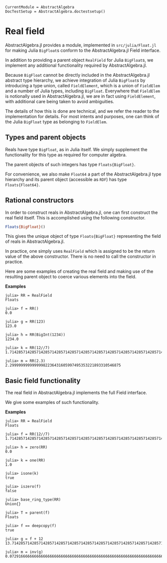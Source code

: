 ```@meta
CurrentModule = AbstractAlgebra
DocTestSetup = AbstractAlgebra.doctestsetup()
```

# Real field

AbstractAlgebra.jl provides a module, implemented in `src/julia/Float.jl` for
making Julia `BigFloat`s conform to the AbstractAlgebra.jl Field interface.

In addition to providing a parent object `RealField` for Julia `BigFloat`s, we
implement any additional functionality required by AbstractAlgebra.jl.

Because `BigFloat` cannot be directly included in the AbstractAlgebra.jl
abstract type hierarchy, we achieve integration of Julia `BigFloat`s by
introducing a type union, called `FieldElement`, which is a union of
`FieldElem` and a number of Julia types, including `BigFloat`.
Everywhere that `FieldElem` is notionally used in AbstractAlgebra.jl, we are in fact
using `FieldElement`, with additional care being taken to avoid ambiguities.

The details of how this is done are technical, and we refer the reader to the
implementation for details. For most intents and purposes, one can think of the Julia
`BigFloat` type as belonging to `FieldElem`.

## Types and parent objects

Reals have type `BigFloat`, as in Julia itself. We simply supplement the
functionality for this type as required for computer algebra.

The parent objects of such integers has type `Floats{BigFloat}`.

For convenience, we also make `Float64` a part of the AbstractAlgebra.jl type
hierarchy and its parent object (accessible as `RDF`) has type `Floats{Float64}`.

## Rational constructors

In order to construct reals in AbstractAlgebra.jl, one can first construct the
real field itself. This is accomplished using the following constructor.

```julia
Floats{BigFloat}()
```

This gives the unique object of type `Floats{BigFloat}` representing the field of
reals in AbstractAlgebra.jl.

In practice, one simply uses `RealField` which is assigned to be the return value of the
above constructor. There is no need to call the constructor in practice.

Here are some examples of creating the real field and making use of the
resulting parent object to coerce various elements into the field.

**Examples**

```jldoctest
julia> RR = RealField
Floats

julia> f = RR()
0.0

julia> g = RR(123)
123.0

julia> h = RR(BigInt(1234))
1234.0

julia> k = RR(12//7)
1.714285714285714285714285714285714285714285714285714285714285714285714285714291

julia> m = RR(2.3)
2.29999999999999982236431605997495353221893310546875

```

## Basic field functionality

The real field in AbstractAlgebra.jl implements the full Field interface.

We give some examples of such functionality.

**Examples**

```jldoctest
julia> RR = RealField
Floats

julia> f = RR(12//7)
1.714285714285714285714285714285714285714285714285714285714285714285714285714291

julia> h = zero(RR)
0.0

julia> k = one(RR)
1.0

julia> isone(k)
true

julia> iszero(f)
false

julia> base_ring_type(RR)
Union{}

julia> T = parent(f)
Floats

julia> f == deepcopy(f)
true

julia> g = f + 12
13.71428571428571428571428571428571428571428571428571428571428571428571428571433

julia> m = inv(g)
0.07291666666666666666666666666666666666666666666666666666666666666666666666666631

```
